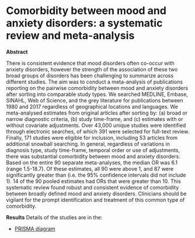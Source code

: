 Comorbidity between mood and anxiety disorders: a systematic review and meta-analysis 
========================================================================================
 

**Abstract**

There is consistent evidence that mood disorders often co-occur with anxiety disorders, however the strength of the association of these two broad groups of disorders has been challenging to summarize across different studies. The aim was to conduct a meta-analysis of publications reporting on the pairwise comorbidity between mood and anxiety disorders after sorting into comparable study types. We searched MEDLINE, Embase, SINAHL, Web of Science, and the grey literature for publications between 1980 and 2017 regardless of geographical locations and languages. We meta-analysed estimates from original articles after sorting by: (a) broad or narrow diagnostic criteria, (b) study time-frame, and (c) estimates with or without covariate adjustments. Over 43,000 unique studies were identified through electronic searches, of which 391 were selected for full-text review. Finally, 171 studies were eligible for inclusion, including 53 articles from additional snowball searching. In general, regardless of variations in diagnosis type, study time-frame, temporal order or use of adjustments, there was substantial comorbidity between mood and anxiety disorders. Based on the entire 90 separate meta-analyses, the median OR was 6.1 (range 1.5-18.7). Of these estimates, all 90 were above 1, and 87 were significantly greater than (i.e. the 95% confidence intervals did not include 1). 14 of the 90 pooled estimates had ORs that were greater than 10. This systematic review found robust and consistent evidence of comorbidity between broadly defined mood and anxiety disorders. Clinicians should be vigilant for the prompt identification and treatment of this common type of comorbidity.

**Results** Details of the studies are in the:
* [PRISMA diagram](../master/files/PRISMA/02_prisma_diagram_28May2020.png)


